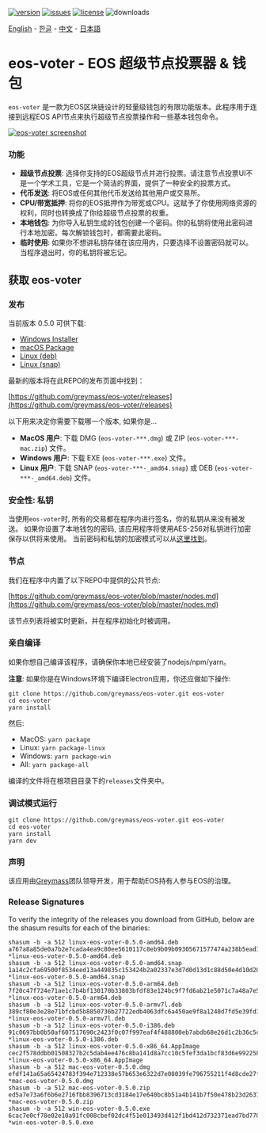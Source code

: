 [![version](https://img.shields.io/github/release/greymass/eos-voter/all.svg)](https://github.com/greymass/eos-voter/releases)
[![issues](https://img.shields.io/github/issues/greymass/eos-voter.svg)](https://github.com/greymass/eos-voter/issues)
[![license](https://img.shields.io/badge/license-MIT-blue.svg)](https://raw.githubusercontent.com/greymass/eos-voter/master/LICENSE)
![downloads](https://img.shields.io/github/downloads/greymass/eos-voter/total.svg)

[English](https://github.com/greymass/eos-voter/blob/master/README.md) - [한글](https://github.com/greymass/eos-voter/blob/master/README.kr.md) - [中文](https://github.com/greymass/eos-voter/blob/master/README.zh.md) - [日本語](https://github.com/greymass/eos-voter/blob/master/README.ja.md)

# eos-voter - EOS 超级节点投票器 & 钱包

`eos-voter` 是一款为EOS区块链设计的轻量级钱包的有限功能版本。此程序用于连接到远程EOS API节点来执行超级节点投票操作和一些基本钱包命令。

[![eos-voter screenshot](https://raw.githubusercontent.com/greymass/eos-voter/master/eos-voter.png)](https://raw.githubusercontent.com/greymass/eos-voter/master/eos-voter.png)

### 功能

- **超级节点投票**: 选择你支持的EOS超级节点并进行投票。请注意节点投票UI不是一个学术工具，它是一个简洁的界面，提供了一种安全的投票方式。
- **代币发送**: 将EOS或任何其他代币发送给其他用户或交易所。
- **CPU/带宽抵押**: 将你的EOS抵押作为带宽或CPU。这赋予了你使用网络资源的权利，同时也转换成了你给超级节点投票的权重。
- **本地钱包**: 为你导入私钥生成的钱包创建一个密码。你的私钥将使用此密码进行本地加密。每次解锁钱包时，都需要此密码。
- **临时使用**: 如果你不想讲私钥存储在该应用内，只要选择不设置密码就可以。当程序退出时，你的私钥将被忘记。

## 获取 eos-voter

### 发布

当前版本 0.5.0 可供下载:

- [Windows Installer](https://github.com/greymass/eos-voter/releases/download/v0.5.0/win-eos-voter-0.5.0.exe)
- [macOS Package](https://github.com/greymass/eos-voter/releases/download/v0.5.0/mac-eos-voter-0.5.0.dmg)
- [Linux (deb)](https://github.com/greymass/eos-voter/releases/download/v0.5.0/linux-eos-voter-0.5.0-amd64.deb)
- [Linux (snap)](https://github.com/greymass/eos-voter/releases/download/v0.5.0/linux-eos-voter-0.5.0-amd64.snap)

最新的版本将在此REPO的发布页面中找到：

[https://github.com/greymass/eos-voter/releases](https://github.com/greymass/eos-voter/releases)

以下用来决定你需要下载哪一个版本, 如果你是...

- **MacOS 用户**: 下载 DMG (`eos-voter-***.dmg`) 或 ZIP (`eos-voter-***-mac.zip`) 文件。
- **Windows 用户**: 下载 EXE (`eos-voter-***.exe`) 文件。
- **Linux 用户**: 下载 SNAP (`eos-voter-***-_amd64.snap`) 或 DEB (`eos-voter-***-_amd64.deb`) 文件。

### 安全性: 私钥

当使用`eos-voter`时, 所有的交易都在程序内进行签名，你的私钥从来没有被发送。 如果你设置了本地钱包的密码, 该应用程序将使用AES-256对私钥进行加密保存以供将来使用。 当前密码和私钥的加密模式可以从[这里找到](https://github.com/aaroncox/eos-voter/blob/master/app/shared/actions/wallet.js#L71-L86)。

### 节点

我们在程序中内置了以下REPO中提供的公共节点:

[https://github.com/greymass/eos-voter/blob/master/nodes.md](https://github.com/greymass/eos-voter/blob/master/nodes.md)

该节点列表将被实时更新，并在程序初始化时被调用。

### 亲自编译

如果你想自己编译该程序，请确保你本地已经安装了nodejs/npm/yarn。

**注意**: 如果你是在Windows环境下编译Electron应用，你还应做如下操作:

```
git clone https://github.com/greymass/eos-voter.git eos-voter
cd eos-voter
yarn install
```

然后:

- MacOS: `yarn package`
- Linux: `yarn package-linux`
- Windows: `yarn package-win`
- All: `yarn package-all`

编译的文件将在根项目目录下的`releases`文件夹中。

### 调试模式运行

```
git clone https://github.com/greymass/eos-voter.git eos-voter
cd eos-voter
yarn install
yarn dev
```

### 声明

该应用由[Greymass](https://greymass.com)团队领导开发，用于帮助EOS持有人参与EOS的治理。

### Release Signatures

To verify the integrity of the releases you download from GitHub, below are the shasum results for each of the binaries:

```
shasum -b -a 512 linux-eos-voter-0.5.0-amd64.deb
a767a8a85de0a7b2e7cada4ea9c80ee5610117c8eb9b09b09305671577474a238b5ead10ed9cb32a132fc7ceadf935de4176822788ed4da88fdf015635663aab *linux-eos-voter-0.5.0-amd64.deb
shasum -b -a 512 linux-eos-voter-0.5.0-amd64.snap
1a14c2cfa69500f8534eed13a449835c153424b2a02337e3d7d0d13d1c88d50e4d10d20e2c78ab967653b4896848f3fc47fea4aef2a084076a028313a43bc2fb *linux-eos-voter-0.5.0-amd64.snap
shasum -b -a 512 linux-eos-voter-0.5.0-arm64.deb
7f20c47f724e71ae1c7b4bf130170b33803bfdf83e124bc9f7fd6ab21e5071c7a48a7e5447218cae1e6cd45f32303a314f2c47c32b9b9d2baf61bdb8677cb015 *linux-eos-voter-0.5.0-arm64.deb
shasum -b -a 512 linux-eos-voter-0.5.0-armv7l.deb
389cf80e3e28e71bfcbd5b8850736b27722edb4063dfc6a450ae9f8a1240d7fd5e39fd13b4cdc6f3f4087e512df98e9e73b1c900e00495cf5608f4b1655ffe09 *linux-eos-voter-0.5.0-armv7l.deb
shasum -b -a 512 linux-eos-voter-0.5.0-i386.deb
91c0697bb0b50af607517690c2423f0c07f997eaf4f488800eb7abdb68e26d1c2b36c5c1622c1afaaba150701e864899a250b79679602b729ff8f48859762bb5 *linux-eos-voter-0.5.0-i386.deb
shasum -b -a 512 linux-eos-voter-0.5.0-x86_64.AppImage
cec2f578ddbb01508327b2c5dab4ee476c8ba141d8a7cc10c5fef3da1bcf83d6e9922588882baa06f00c4e49792c1b166eba14a3658733d8eb1b85aa7539f716 *linux-eos-voter-0.5.0-x86_64.AppImage
shasum -b -a 512 mac-eos-voter-0.5.0.dmg
efdf141a65a65424783f394e712338e57b653e6322d7e08039fe796755211f4d8cde27fa9a0a120abbc338dd360f882f4388dd3022ab94831fea10c09f78e433 *mac-eos-voter-0.5.0.dmg
shasum -b -a 512 mac-eos-voter-0.5.0.zip
ed5a7e73a6f6b6e2716fbb8396713cd3184e17e640bc8b51a4b141b7f50e478b23d26374aed78670fc1d5bf4d5e4bcabc803dedb7679e83c02a5cc004910e603 *mac-eos-voter-0.5.0.zip
shasum -b -a 512 win-eos-voter-0.5.0.exe
6cac7e0cf78e02e10a91fc008cbef02dc4f51e013493d412f1bd412d732371ead7bd770979b890df8f09312ab53003c04787bc7beb1a5fb6ef61551333d74852 *win-eos-voter-0.5.0.exe
```
